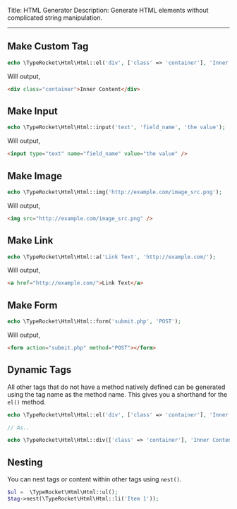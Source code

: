 Title: HTML Generator
Description: Generate HTML elements without complicated string manipulation.

---

## Make Custom Tag

```php
echo \TypeRocket\Html\Html::el('div', ['class' => 'container'], 'Inner Content');
```

Will output,

```html
<div class="container">Inner Content</div>
```

## Make Input

```php
echo \TypeRocket\Html\Html::input('text', 'field_name', 'the value');
```

Will output,

```html
<input type="text" name="field_name" value="the value" />
```

## Make Image

```php
echo \TypeRocket\Html\Html::img('http://example.com/image_src.png');
```

Will output,

```html
<img src="http://example.com/image_src.png" />
```

## Make Link

```php
echo \TypeRocket\Html\Html::a('Link Text', 'http://example.com/');
```

Will output,

```html
<a href="http://example.com/">Link Text</a>
```

## Make Form

```php
echo \TypeRocket\Html\Html::form('submit.php', 'POST');
```

Will output,

```html
<form action="submit.php" method="POST"></form>
```

## Dynamic Tags

All other tags that do not have a method natively defined can be generated using the tag name as the method name. This gives you a shorthand for the `el()`  method.

```php
echo \TypeRocket\Html\Html::el('div', ['class' => 'container'], 'Inner Content');

// As..

echo \TypeRocket\Html\Html::div(['class' => 'container'], 'Inner Content');
```

## Nesting

You can nest tags or content within other tags using `nest()`.

```php
$ul =  \TypeRocket\Html\Html::ul();
$tag->nest(\TypeRocket\Html\Html::li('Item 1'));
```